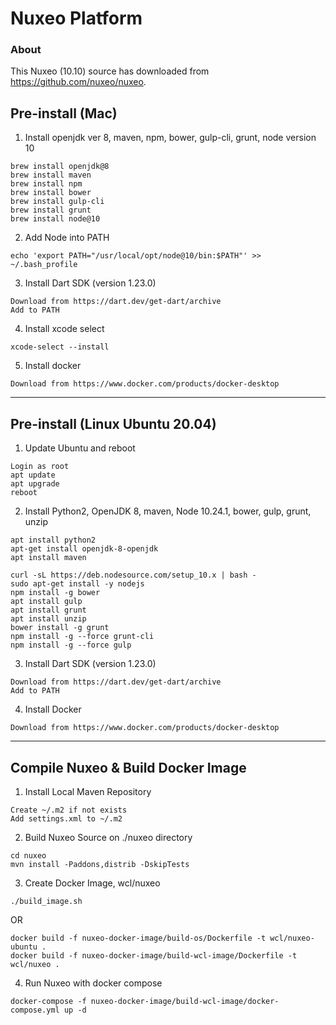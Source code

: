 # Nuxeo Platform

### About

This Nuxeo (10.10) source has downloaded from <https://github.com/nuxeo/nuxeo>.

## Pre-install (Mac)

1) Install openjdk ver 8, maven, npm, bower, gulp-cli, grunt, node version 10
```shell
brew install openjdk@8
brew install maven
brew install npm
brew install bower
brew install gulp-cli
brew install grunt
brew install node@10
```
2) Add Node into PATH
```shell
echo 'export PATH="/usr/local/opt/node@10/bin:$PATH"' >> ~/.bash_profile
```
3) Install Dart SDK (version 1.23.0)
```text
Download from https://dart.dev/get-dart/archive
Add to PATH
```

4) Install xcode select
```shell
xcode-select --install
```
5) Install docker
```text
Download from https://www.docker.com/products/docker-desktop
```
---
## Pre-install (Linux Ubuntu 20.04)
1. Update Ubuntu and reboot
```shell
Login as root
apt update
apt upgrade
reboot
```
2. Install Python2, OpenJDK 8, maven, Node 10.24.1, bower, gulp, grunt, unzip
```shell
apt install python2
apt-get install openjdk-8-openjdk
apt install maven

curl -sL https://deb.nodesource.com/setup_10.x | bash -
sudo apt-get install -y nodejs
npm install -g bower
apt install gulp
apt install grunt
apt install unzip
bower install -g grunt
npm install -g --force grunt-cli
npm install -g --force gulp
```
3. Install Dart SDK (version 1.23.0)
```shell
Download from https://dart.dev/get-dart/archive
Add to PATH
```
4. Install Docker
```shell
Download from https://www.docker.com/products/docker-desktop
```
---
## Compile Nuxeo & Build Docker Image

1) Install Local Maven Repository 
```shell
Create ~/.m2 if not exists
Add settings.xml to ~/.m2
```

2) Build Nuxeo Source on ./nuxeo directory
```shell
cd nuxeo
mvn install -Paddons,distrib -DskipTests
```
3) Create Docker Image, wcl/nuxeo
```shell
./build_image.sh
```
OR
```shell
docker build -f nuxeo-docker-image/build-os/Dockerfile -t wcl/nuxeo-ubuntu .
docker build -f nuxeo-docker-image/build-wcl-image/Dockerfile -t wcl/nuxeo .
```
4) Run Nuxeo with docker compose
```shell
docker-compose -f nuxeo-docker-image/build-wcl-image/docker-compose.yml up -d
```